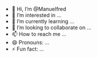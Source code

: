 - 👋 Hi, I’m @Manuelfred
- 👀 I’m interested in ...
- 🌱 I’m currently learning ...
- 💞️ I’m looking to collaborate on ...
- 📫 How to reach me ...
- 😄 Pronouns: ...
- ⚡ Fun fact: ...

<!---
Manuelfred/Manuelfred is a ✨ special ✨ repository because its `README.md` (this file) appears on your GitHub profile.
You can click the Preview link to take a look at your changes.
--->

